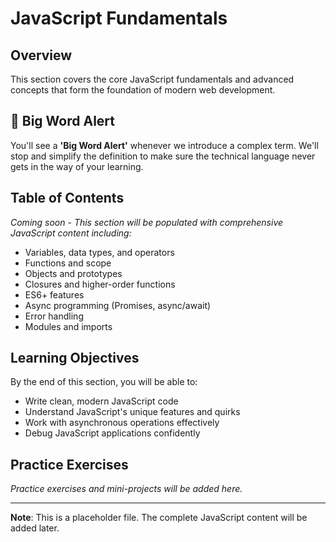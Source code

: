 # JavaScript Fundamentals

## Overview

This section covers the core JavaScript fundamentals and advanced concepts that form the foundation of modern web development.

## 🚨 Big Word Alert

You'll see a **'Big Word Alert'** whenever we introduce a complex term. We'll stop and simplify the definition to make sure the technical language never gets in the way of your learning.

## Table of Contents

_Coming soon - This section will be populated with comprehensive JavaScript content including:_

- Variables, data types, and operators
- Functions and scope
- Objects and prototypes
- Closures and higher-order functions
- ES6+ features
- Async programming (Promises, async/await)
- Error handling
- Modules and imports

## Learning Objectives

By the end of this section, you will be able to:

- Write clean, modern JavaScript code
- Understand JavaScript's unique features and quirks
- Work with asynchronous operations effectively
- Debug JavaScript applications confidently

## Practice Exercises

_Practice exercises and mini-projects will be added here._

---

**Note**: This is a placeholder file. The complete JavaScript content will be added later.
